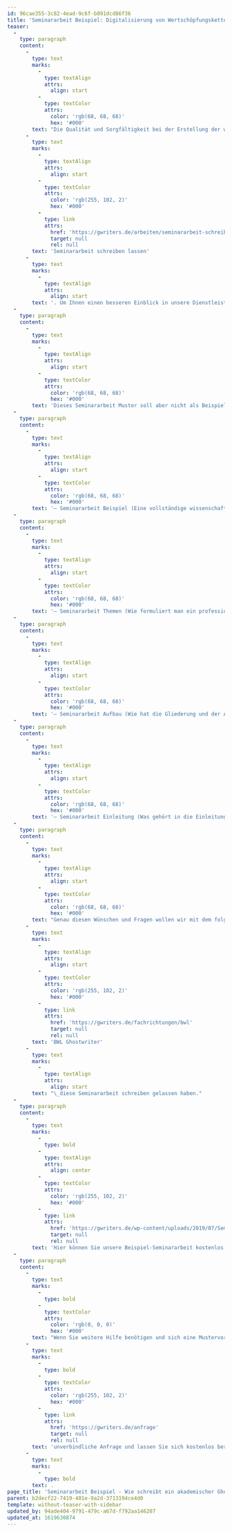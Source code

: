 ```yaml
---
id: 96cae355-3c82-4ead-9c6f-b091dcd86f36
title: 'Seminararbeit Beispiel: Digitalisierung von Wertschöpfungsketten'
teaser:
  -
    type: paragraph
    content:
      -
        type: text
        marks:
          -
            type: textAlign
            attrs:
              align: start
          -
            type: textColor
            attrs:
              color: 'rgb(68, 68, 68)'
              hex: '#000'
        text: "Die Qualität und Sorgfältigkeit bei der Erstellung der wissenschaftlichen Arbeiten durch unsere Ghostwriting Agentur sind für alle Kunden und Interessenten von hoher Bedeutung, auch bereits bevor diese ihre Mustervorlage für beispielsweise ihre\_"
      -
        type: text
        marks:
          -
            type: textAlign
            attrs:
              align: start
          -
            type: textColor
            attrs:
              color: 'rgb(255, 102, 2)'
              hex: '#000'
          -
            type: link
            attrs:
              href: 'https://gwriters.de/arbeiten/seminararbeit-schreiben-lassen'
              target: null
              rel: null
        text: 'Seminararbeit schreiben lassen'
      -
        type: text
        marks:
          -
            type: textAlign
            attrs:
              align: start
        text: '. Um Ihnen einen besseren Einblick in unsere Dienstleistung zu geben, haben wir das folgende Seminararbeit Beispiel schreiben lassen und bieten dieses zum Lesen in einem PDF Reader an. Angefertigt wurde diese von unseren akademischen Ghostwritern, damit sich jeder Interessent an dieser Muster Seminararbeit von der Qualität unserer wissenschaftlichen Arbeiten und den hohen Standards, auf die wir bei jedem individuellen Projekt bestehen, direkt überzeugen kann.'
  -
    type: paragraph
    content:
      -
        type: text
        marks:
          -
            type: textAlign
            attrs:
              align: start
          -
            type: textColor
            attrs:
              color: 'rgb(68, 68, 68)'
              hex: '#000'
        text: 'Dieses Seminararbeit Muster soll aber nicht als Beispiel für unsere Qualität fungieren, sondern auch allen anderen Nutzern von GWriters eine kostenlose Hilfestellungen bieten, indem wir wichtige Punkte und Themen im Zusammenhang mit der Erstellung einer Seminararbeit anschaulich demonstrieren:'
  -
    type: paragraph
    content:
      -
        type: text
        marks:
          -
            type: textAlign
            attrs:
              align: start
          -
            type: textColor
            attrs:
              color: 'rgb(68, 68, 68)'
              hex: '#000'
        text: '– Seminararbeit Beispiel (Eine vollständige wissenschaftliche Arbeit, von unseren Experten verfasst)'
  -
    type: paragraph
    content:
      -
        type: text
        marks:
          -
            type: textAlign
            attrs:
              align: start
          -
            type: textColor
            attrs:
              color: 'rgb(68, 68, 68)'
              hex: '#000'
        text: '– Seminararbeit Themen (Wie formuliert man ein professionelles Thema für eine wissenschaftliche Arbeit?)'
  -
    type: paragraph
    content:
      -
        type: text
        marks:
          -
            type: textAlign
            attrs:
              align: start
          -
            type: textColor
            attrs:
              color: 'rgb(68, 68, 68)'
              hex: '#000'
        text: '– Seminararbeit Aufbau (Wie hat die Gliederung und der Aufbau einer Seminararbeit auszusehen?)'
  -
    type: paragraph
    content:
      -
        type: text
        marks:
          -
            type: textAlign
            attrs:
              align: start
          -
            type: textColor
            attrs:
              color: 'rgb(68, 68, 68)'
              hex: '#000'
        text: '– Seminararbeit Einleitung (Was gehört in die Einleitung rein und was darf nicht vorweggenommen werden?)'
  -
    type: paragraph
    content:
      -
        type: text
        marks:
          -
            type: textAlign
            attrs:
              align: start
          -
            type: textColor
            attrs:
              color: 'rgb(68, 68, 68)'
              hex: '#000'
        text: "Genau diesen Wünschen und Fragen wollen wir mit dem folgenden Seminararbeit Beispiel entgegenkommen. Inhaltlich geht es um den Fachbereich Betriebswirtschaftslehre und ist speziell für Studenten dieses Faches interessant, kann jedoch vom Aufbau und der Qualität her als hervorragendes Beispiel für jeden Studenten dienen, der seine Seminararbeit bald abgeben möchte. Darüber hinaus gibt es unseren Interessenten einen hervorragenden Eindruck über unseren Ghostwriting Service, da wir einen unserer erfahrensten\_"
      -
        type: text
        marks:
          -
            type: textAlign
            attrs:
              align: start
          -
            type: textColor
            attrs:
              color: 'rgb(255, 102, 2)'
              hex: '#000'
          -
            type: link
            attrs:
              href: 'https://gwriters.de/fachrichtungen/bwl'
              target: null
              rel: null
        text: 'BWL Ghostwriter'
      -
        type: text
        marks:
          -
            type: textAlign
            attrs:
              align: start
        text: "\_diese Seminararbeit schreiben gelassen haben."
  -
    type: paragraph
    content:
      -
        type: text
        marks:
          -
            type: bold
          -
            type: textAlign
            attrs:
              align: center
          -
            type: textColor
            attrs:
              color: 'rgb(255, 102, 2)'
              hex: '#000'
          -
            type: link
            attrs:
              href: 'https://gwriters.de/wp-content/uploads/2019/07/Seminararbeit-Beispiel-BWL-Auswirkungen-der-Digitalisierung-auf-die-Wertsch%C3%B6pfungskette.pdf'
              target: null
              rel: null
        text: 'Hier können Sie unsere Beispiel-Seminararbeit kostenlos herunterladen!'
  -
    type: paragraph
    content:
      -
        type: text
        marks:
          -
            type: bold
          -
            type: textColor
            attrs:
              color: 'rgb(0, 0, 0)'
              hex: '#000'
        text: "Wenn Sie weitere Hilfe benötigen und sich eine Mustervorlage für Ihre Seminararbeit schreiben lassen möchten, stehen wir Ihnen mit unseren akademischen Experten gerne jederzeit kompetent zur Seite. Schicken Sie uns jetzt einfach und schnell eine\_"
      -
        type: text
        marks:
          -
            type: bold
          -
            type: textColor
            attrs:
              color: 'rgb(255, 102, 2)'
              hex: '#000'
          -
            type: link
            attrs:
              href: 'https://gwriters.de/anfrage'
              target: null
              rel: null
        text: 'unverbindliche Anfrage und lassen Sie sich kostenlos beraten'
      -
        type: text
        marks:
          -
            type: bold
        text: .
page_title: 'Seminararbeit Beispiel - Wie schreibt ein akademischer Ghostwriter?'
parent: b2decf22-7419-401e-9a2d-3713194ce4d0
template: without-teaser-with-sidebar
updated_by: 94ade404-9791-479c-a67d-f792aa146207
updated_at: 1619630874
---
```

